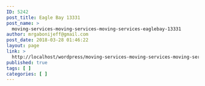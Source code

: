 ```yaml
---
ID: 5242
post_title: Eagle Bay 13331
post_name: >
  moving-services-moving-services-moving-services-eaglebay-13331
author: mrgabonijeff@gmail.com
post_date: 2018-03-28 01:46:22
layout: page
link: >
  http://localhost/wordpress/moving-services-moving-services-moving-services-eaglebay-13331/
published: true
tags: [ ]
categories: [ ]
---
```

